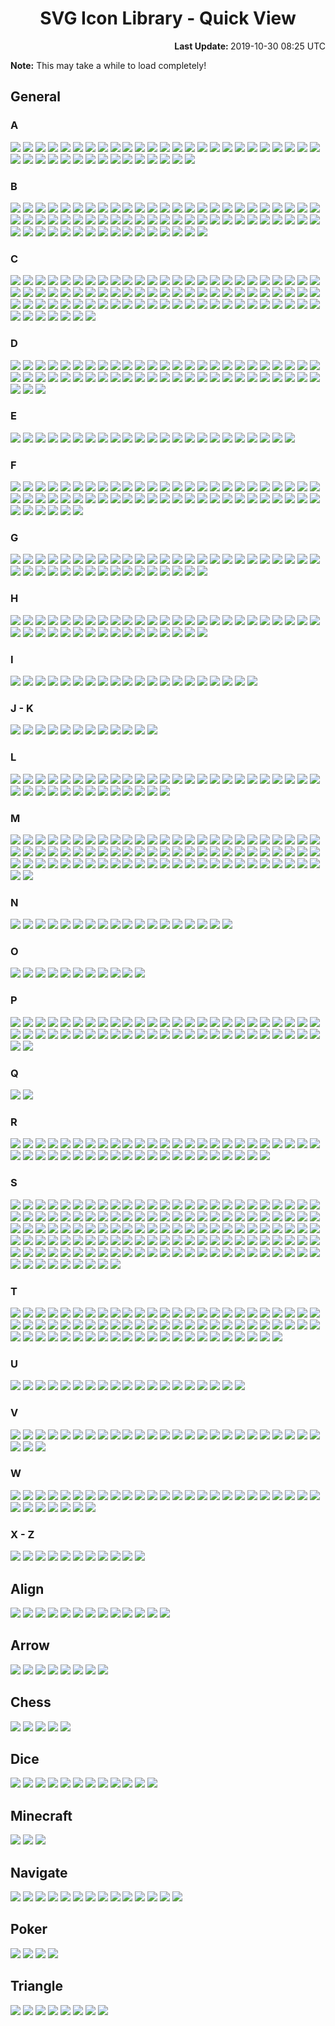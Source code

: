 # <div align="center">SVG Icon Library - Quick View</div>

<div align="right">
	<strong>Last Update: </strong>2019-10-30 08:25 UTC<br />
</div>

<strong>Note:</strong> This may take a while to load completely!

## General

### A

<img src="../Abacus.svg" /> <img src="../Accessibility.svg" /> <img src="../Account.svg" /> <img src="../Acorn.svg" /> <img src="../Add.svg" /> <img src="../AdobeAcrobat.svg" /> <img src="../AdobeInc.svg" /> <img src="../Airbnb.svg" /> <img src="../Airplane.svg" /> <img src="../AirPlay.svg" /> <img src="../AirportShuttleBus.svg" /> <img src="../Alarm.svg" /> <img src="../Alarm_Add.svg" /> <img src="../Alarm_Off.svg" /> <img src="../Alarm_On.svg" /> <img src="../Alien.svg" /> <img src="../Alien_Alt.svg" /> <img src="../AlienMonster.svg" /> <img src="../Amazon.svg" /> <img src="../Ambulance.svg" /> <img src="../AMD.svg" /> <img src="../Analytics.svg" /> <img src="../Anchor.svg" /> <img src="../Anger.svg" /> <img src="../AngularJS.svg" /> <img src="../Announcement.svg" /> <img src="../Apartment.svg" /> <img src="../Apple.svg" /> <img src="../AppleInc.svg" /> <img src="../Applications.svg" /> <img src="../Applications_Alt.svg" /> <img src="../Archive.svg" /> <img src="../Archway.svg" /> <img src="../Arduino.svg" /> <img src="../Assignment.svg" /> <img src="../Astronaut.svg" /> <img src="../AthleticShoe.svg" /> <img src="../Atom.svg" /> <img src="../Award.svg" /> <img src="../Axe.svg" />

### B

<img src="../Baby.svg" /> <img src="../Baby_Face.svg" /> <img src="../BabyCarriage.svg" /> <img src="../Backpack.svg" /> <img src="../Backspace.svg" /> <img src="../Bacon.svg" /> <img src="../Badge.svg" /> <img src="../BalanceScale.svg" /> <img src="../BalletShoes.svg" /> <img src="../Ballot.svg" /> <img src="../Banana.svg" /> <img src="../Bandcamp.svg" /> <img src="../Bank.svg" /> <img src="../BarberPole.svg" /> <img src="../Baseball.svg" /> <img src="../Basketball.svg" /> <img src="../Bat.svg" /> <img src="../Bat_Alt.svg" /> <img src="../BathTub.svg" /> <img src="../BeachUmbrella.svg" /> <img src="../Bed.svg" /> <img src="../Bed_Empty.svg" /> <img src="../Bee.svg" /> <img src="../Beer.svg" /> <img src="../Bicycle.svg" /> <img src="../Bike.svg" /> <img src="../Bing.svg" /> <img src="../Binoculars.svg" /> <img src="../Biohazard.svg" /> <img src="../Bitbucket.svg" /> <img src="../Blender.svg" /> <img src="../BlenderSoftware.svg" /> <img src="../Blind.svg" /> <img src="../Block.svg" /> <img src="../Block_Alt.svg" /> <img src="../Blogger.svg" /> <img src="../Blowfish.svg" /> <img src="../Bluetooth.svg" /> <img src="../Bold.svg" /> <img src="../Bomb.svg" /> <img src="../Bone.svg" /> <img src="../Book.svg" /> <img src="../Bookmark.svg" /> <img src="../Bookmark_Outline.svg" /> <img src="../Bookmarks.svg" /> <img src="../Boot.svg" /> <img src="../Bootstrap.svg" /> <img src="../BorderColour.svg" /> <img src="../BowlingBall.svg" /> <img src="../BoxingGlove.svg" /> <img src="../Brain.svg" /> <img src="../Bread.svg" /> <img src="../BroadcastTower.svg" /> <img src="../BrokenPage.svg" /> <img src="../Broom.svg" /> <img src="../Brusher.svg" /> <img src="../Buffer.svg" /> <img src="../Bug.svg" /> <img src="../Bullhorn.svg" /> <img src="../Burrito.svg" /> <img src="../Bus.svg" /> <img src="../Bus_Alt.svg" /> <img src="../BusinessBag.svg" /> <img src="../BusinessBag_Alt.svg" /> <img src="../BusinessBag_Outline.svg" /> <img src="../BusStop.svg" />

### C

<img src="../CableCar.svg" /> <img src="../Cache.svg" /> <img src="../Cake.svg" /> <img src="../Calculator.svg" /> <img src="../Calendar.svg" /> <img src="../Calendar_Today.svg" /> <img src="../Camera.svg" /> <img src="../Camera_Enhance.svg" /> <img src="../Campground.svg" /> <img src="../Candle.svg" /> <img src="../Candy.svg" /> <img src="../CandyCane.svg" /> <img src="../CandyCorn.svg" /> <img src="../Cannabis.svg" /> <img src="../Capsules.svg" /> <img src="../Car.svg" /> <img src="../Car_Alt.svg" /> <img src="../Carrot.svg" /> <img src="../CarWash.svg" /> <img src="../CashRegister.svg" /> <img src="../Cast.svg" /> <img src="../Cat.svg" /> <img src="../Category.svg" /> <img src="../Cauldron.svg" /> <img src="../CCTV.svg" /> <img src="../Chair.svg" /> <img src="../Chalkboard.svg" /> <img src="../Chart.svg" /> <img src="../Chat.svg" /> <img src="../Cheese.svg" /> <img src="../CheeseBurger.svg" /> <img src="../Chef_Hat.svg" /> <img src="../Chesses.svg" /> <img src="../Child.svg" /> <img src="../ChocolateBar.svg" /> <img src="../Chopsticks.svg" /> <img src="../Church.svg" /> <img src="../City.svg" /> <img src="../Clapperboard.svg" /> <img src="../Clipboard.svg" /> <img src="../Clipboard_List.svg" /> <img src="../Clipboard_Outline.svg" /> <img src="../Clock.svg" /> <img src="../Clock_Night.svg" /> <img src="../Clothes.svg" /> <img src="../Cloud.svg" /> <img src="../Cloud_Done.svg" /> <img src="../Cloud_Download.svg" /> <img src="../Cloud_Off.svg" /> <img src="../Cloud_Outline.svg" /> <img src="../Cloud_Upload.svg" /> <img src="../Cloudflare.svg" /> <img src="../CocktailGlass.svg" /> <img src="../Code.svg" /> <img src="../CodePen.svg" /> <img src="../CoffeeScript.svg" /> <img src="../Coin.svg" /> <img src="../Comment.svg" /> <img src="../Comment_Add.svg" /> <img src="../Compare.svg" /> <img src="../Compass.svg" /> <img src="../Construction.svg" /> <img src="../Contactless.svg" /> <img src="../Contacts.svg" /> <img src="../ConvenienceStore.svg" /> <img src="../Cookie.svg" /> <img src="../Copyright.svg" /> <img src="../Corn.svg" /> <img src="../Couch.svg" /> <img src="../Cow.svg" /> <img src="../CowgirlBoot.svg" /> <img src="../CreativeCommons.svg" /> <img src="../CreditCard.svg" /> <img src="../Cricket.svg" /> <img src="../Cross.svg" /> <img src="../Crow.svg" /> <img src="../Crown.svg" /> <img src="../CSS3.svg" /> <img src="../Cup.svg" /> <img src="../Cup_Hot.svg" /> <img src="../CurseForge.svg" /> <img src="../Cyclone.svg" />

### D

<img src="../Dashboard.svg" /> <img src="../DassaultSystemes.svg" /> <img src="../Database.svg" /> <img src="../DataUsage.svg" /> <img src="../Deaf.svg" /> <img src="../Delete.svg" /> <img src="../DeleteAll.svg" /> <img src="../Dell.svg" /> <img src="../Dell_Alt.svg" /> <img src="../Dell_Alt2.svg" /> <img src="../DepartureBoard.svg" /> <img src="../Description.svg" /> <img src="../Description_File.svg" /> <img src="../Description_Short.svg" /> <img src="../DesktopComputer.svg" /> <img src="../DesktopComputer_Mac.svg" /> <img src="../DesktopComputer_Windows.svg" /> <img src="../DeveloperBoard.svg" /> <img src="../DeviantArt.svg" /> <img src="../Devices.svg" /> <img src="../Dharmachakra.svg" /> <img src="../Dialpad.svg" /> <img src="../Dices.svg" /> <img src="../Digging.svg" /> <img src="../Direction.svg" /> <img src="../Discord.svg" /> <img src="../Discord_Alt.svg" /> <img src="../DNA.svg" /> <img src="../Docker.svg" /> <img src="../Doctor.svg" /> <img src="../Dog.svg" /> <img src="../DollarSign.svg" /> <img src="../Dolly.svg" /> <img src="../Dolphin.svg" /> <img src="../Donut.svg" /> <img src="../DonutChart_Large.svg" /> <img src="../DonutChart_Small.svg" /> <img src="../Door.svg" /> <img src="../DoubleTick.svg" /> <img src="../Doughnut.svg" /> <img src="../Dove.svg" /> <img src="../Download.svg" /> <img src="../DragIndicator.svg" /> <img src="../Dragon.svg" /> <img src="../Drink.svg" /> <img src="../Dropbox.svg" /> <img src="../Dropper.svg" /> <img src="../Drum.svg" /> <img src="../Drumstick.svg" /> <img src="../Duck.svg" /> <img src="../DuckDuckGo.svg" /> <img src="../Dumbbell.svg" /> <img src="../Dungeon.svg" />

### E

<img src="../Ear.svg" /> <img src="../Earth.svg" /> <img src="../Earth_Alt.svg" /> <img src="../eBay.svg" /> <img src="../EclipseIDE.svg" /> <img src="../Egg.svg" /> <img src="../Eject.svg" /> <img src="../ElectricGuitar.svg" /> <img src="../ElectronJS.svg" /> <img src="../Elephant.svg" /> <img src="../Encryption.svg" /> <img src="../Encryption_Disable.svg" /> <img src="../Encryption_Enhance.svg" /> <img src="../Envelope.svg" /> <img src="../EpicGames.svg" /> <img src="../Eraser.svg" /> <img src="../Error.svg" /> <img src="../Error_Outline.svg" /> <img src="../EVStation.svg" /> <img src="../ExclamationMark.svg" /> <img src="../Explore.svg" /> <img src="../Eye.svg" /> <img src="../Eyes.svg" />

### F

<img src="../Face.svg" /> <img src="../Facebook.svg" /> <img src="../Facebook_Alt.svg" /> <img src="../FacebookMessenger.svg" /> <img src="../Fan.svg" /> <img src="../FastFood.svg" /> <img src="../FastForward.svg" /> <img src="../FastRewind.svg" /> <img src="../FaxMachine.svg" /> <img src="../Feather.svg" /> <img src="../Feedback.svg" /> <img src="../Female.svg" /> <img src="../FighterJet.svg" /> <img src="../File.svg" /> <img src="../FillColour.svg" /> <img src="../Filter.svg" /> <img src="../FindInPage.svg" /> <img src="../Fingerprint.svg" /> <img src="../Fire.svg" /> <img src="../FireExtinguisher.svg" /> <img src="../Fireplace.svg" /> <img src="../Fireworks.svg" /> <img src="../FirstAid.svg" /> <img src="../Fish.svg" /> <img src="../FishingPole.svg" /> <img src="../FishingRod.svg" /> <img src="../Flag.svg" /> <img src="../Flag_Alt.svg" /> <img src="../Flag_Chequered.svg" /> <img src="../Flag_Outline.svg" /> <img src="../Flag_Pirate.svg" /> <img src="../Flag_Triangular.svg" /> <img src="../Flare.svg" /> <img src="../Flashlight.svg" /> <img src="../Flashlight_Alt.svg" /> <img src="../FlatShoe.svg" /> <img src="../FloppyDisk.svg" /> <img src="../Flower.svg" /> <img src="../Folder.svg" /> <img src="../Folder_New.svg" /> <img src="../Folder_Outline.svg" /> <img src="../Folder_Share.svg" /> <img src="../Folder_Special.svg" /> <img src="../Font.svg" /> <img src="../FontSize.svg" /> <img src="../Football.svg" /> <img src="../Fork.svg" /> <img src="../Forklift.svg" /> <img src="../FormatClear.svg" /> <img src="../Forum.svg" /> <img src="../Forward.svg" /> <img src="../FrenchFries.svg" /> <img src="../Fridge.svg" /> <img src="../Frog.svg" /> <img src="../Function.svg" /> <img src="../Funnel.svg" />

### G

<img src="../GameController.svg" /> <img src="../Gamepad.svg" /> <img src="../GasStation.svg" /> <img src="../Gavel.svg" /> <img src="../Gear.svg" /> <img src="../Gem.svg" /> <img src="../Gesture.svg" /> <img src="../Ghost.svg" /> <img src="../Ghost_Alt.svg" /> <img src="../Gift.svg" /> <img src="../GiftCard.svg" /> <img src="../Gifts.svg" /> <img src="../GingerbreadMan.svg" /> <img src="../Git.svg" /> <img src="../GitHub.svg" /> <img src="../GitLab.svg" /> <img src="../GlassCup.svg" /> <img src="../Glasses.svg" /> <img src="../Goblin.svg" /> <img src="../Golf.svg" /> <img src="../Golf_Outline.svg" /> <img src="../GolfCourse.svg" /> <img src="../Google.svg" /> <img src="../GoogleAllo.svg" /> <img src="../GoogleAndroidRobot.svg" /> <img src="../GoogleAndroidRobot_Old.svg" /> <img src="../GoogleChrome.svg" /> <img src="../GoogleDrive.svg" /> <img src="../GoogleDuo.svg" /> <img src="../GoogleHangouts.svg" /> <img src="../GoogleKeep.svg" /> <img src="../GooglePlay.svg" /> <img src="../GoogleTranslate.svg" /> <img src="../GoPrograming.svg" /> <img src="../Gopuram.svg" /> <img src="../GraduationHat.svg" /> <img src="../Grapes.svg" /> <img src="../Gravatar.svg" /> <img src="../Group.svg" /> <img src="../Group_Add.svg" /> <img src="../Guitar.svg" />

### H

<img src="../Hamburger.svg" /> <img src="../Hammer.svg" /> <img src="../Hand.svg" /> <img src="../Handball.svg" /> <img src="../Handshake.svg" /> <img src="../Hashtag.svg" /> <img src="../Headset.svg" /> <img src="../Headset_WithMic.svg" /> <img src="../Healing.svg" /> <img src="../Heart.svg" /> <img src="../Heart_Outline.svg" /> <img src="../HeeledBoot.svg" /> <img src="../HeeledSandal.svg" /> <img src="../Helicopter.svg" /> <img src="../Helmet.svg" /> <img src="../Help.svg" /> <img src="../Help_Outline.svg" /> <img src="../HighHeeledShoe.svg" /> <img src="../Highlighter.svg" /> <img src="../HighPriority.svg" /> <img src="../HighVoltage.svg" /> <img src="../Hiking.svg" /> <img src="../HikingBoot.svg" /> <img src="../Hippo.svg" /> <img src="../History.svg" /> <img src="../Hockey.svg" /> <img src="../Home.svg" /> <img src="../Honeybee.svg" /> <img src="../Horse.svg" /> <img src="../Hospital.svg" /> <img src="../Hospital_Alt.svg" /> <img src="../Hospital_Alt2.svg" /> <img src="../Hotdog.svg" /> <img src="../Hotel.svg" /> <img src="../HotTub.svg" /> <img src="../Hourglass.svg" /> <img src="../Hourglass_Outline.svg" /> <img src="../House.svg" /> <img src="../HTML5.svg" /> <img src="../HTTP.svg" /> <img src="../HTTPS.svg" />

### I

<img src="../Icecream.svg" /> <img src="../IDBadge.svg" /> <img src="../IDCard.svg" /> <img src="../Igloo.svg" /> <img src="../Image.svg" /> <img src="../Image_Outline.svg" /> <img src="../Inbox.svg" /> <img src="../Incandescent.svg" /> <img src="../Indent_Decrease.svg" /> <img src="../Indent_Increase.svg" /> <img src="../Industry.svg" /> <img src="../Information.svg" /> <img src="../Information_Outline.svg" /> <img src="../Inkscape.svg" /> <img src="../Instagram.svg" /> <img src="../Instagram_Alt.svg" /> <img src="../Intel.svg" /> <img src="../iPad.svg" /> <img src="../Iridescent.svg" /> <img src="../Italic.svg" />

### J - K

<img src="../JackOLantern.svg" /> <img src="../Java.svg" /> <img src="../JavaScript.svg" /> <img src="../Jekyll.svg" /> <img src="../jQuery.svg" /> <img src="../Jug.svg" /> <img src="../Key.svg" /> <img src="../Keyboard.svg" /> <img src="../Keyboard_Outline.svg" /> <img src="../KitchenKnife.svg" /> <img src="../KiwiBird.svg" /> <img src="../KneeHighBoot.svg" />

### L

<img src="../Label.svg" /> <img src="../LaboratoryFlask.svg" /> <img src="../LadyBeetle.svg" /> <img src="../Landmark.svg" /> <img src="../Language.svg" /> <img src="../Laptop.svg" /> <img src="../Laptop_Chromebook.svg" /> <img src="../Laptop_Mac.svg" /> <img src="../Laptop_Windows.svg" /> <img src="../LargeBrusher.svg" /> <img src="../Launch.svg" /> <img src="../Layers.svg" /> <img src="../Leaf.svg" /> <img src="../Lemon.svg" /> <img src="../LGTM.svg" /> <img src="../LGTM_Alt.svg" /> <img src="../Library.svg" /> <img src="../LifeRing.svg" /> <img src="../LightBulb.svg" /> <img src="../LightBulb_Alt.svg" /> <img src="../LightningBolt.svg" /> <img src="../LINE.svg" /> <img src="../LineSpacing.svg" /> <img src="../LineStyle.svg" /> <img src="../LineWeight.svg" /> <img src="../LinkedIn.svg" /> <img src="../LinkHref.svg" /> <img src="../Linux.svg" /> <img src="../ListBullet.svg" /> <img src="../ListNumber.svg" /> <img src="../ListSheet.svg" /> <img src="../Location.svg" /> <img src="../Lock.svg" /> <img src="../Lock_Unlock.svg" /> <img src="../Lollipop.svg" /> <img src="../LowPriority.svg" /> <img src="../Lua.svg" /> <img src="../Luggage.svg" />

### M

<img src="../Magic.svg" /> <img src="../Magnet.svg" /> <img src="../Magnifier.svg" /> <img src="../Magnifier_Alt.svg" /> <img src="../Mail.svg" /> <img src="../Male.svg" /> <img src="../Mandolin.svg" /> <img src="../ManShoe.svg" /> <img src="../Map.svg" /> <img src="../Map_Alt.svg" /> <img src="../Map_Alt_Outline.svg" /> <img src="../MapleLeaf.svg" /> <img src="../Markdown.svg" /> <img src="../MasterCard.svg" /> <img src="../Meat.svg" /> <img src="../Medal.svg" /> <img src="../MediaFire.svg" /> <img src="../Medkit.svg" /> <img src="../MEGA.svg" /> <img src="../Melon.svg" /> <img src="../MembershipCard.svg" /> <img src="../Memory.svg" /> <img src="../Menu.svg" /> <img src="../MenuBook.svg" /> <img src="../Merge.svg" /> <img src="../Meteor.svg" /> <img src="../Microchip.svg" /> <img src="../Microphone.svg" /> <img src="../Microphone_Off.svg" /> <img src="../Microphone_Outline.svg" /> <img src="../Microscope.svg" /> <img src="../Microsoft.svg" /> <img src="../MicrosoftAccess.svg" /> <img src="../MicrosoftEdge.svg" /> <img src="../MicrosoftExcel.svg" /> <img src="../MicrosoftInternetExplorer.svg" /> <img src="../MicrosoftOneDrive.svg" /> <img src="../MicrosoftOneNote.svg" /> <img src="../MicrosoftOutlook.svg" /> <img src="../MicrosoftPowerPoint.svg" /> <img src="../MicrosoftWindows.svg" /> <img src="../MicrosoftWord.svg" /> <img src="../Minus.svg" /> <img src="../Mitten.svg" /> <img src="../Mixer.svg" /> <img src="../MMS.svg" /> <img src="../Mojang.svg" /> <img src="../Money.svg" /> <img src="../Money_Outline.svg" /> <img src="../MongoDB.svg" /> <img src="../Monkey.svg" /> <img src="../Monument.svg" /> <img src="../Mood_Bad.svg" /> <img src="../Mood_Best.svg" /> <img src="../Mood_Good.svg" /> <img src="../Mood_Worst.svg" /> <img src="../Moon.svg" /> <img src="../Moon_Alt.svg" /> <img src="../Moon_Full.svg" /> <img src="../Moon_Less.svg" /> <img src="../More_Horizontal.svg" /> <img src="../More_Vertical.svg" /> <img src="../Mosque.svg" /> <img src="../Motorcycle.svg" /> <img src="../MotorHelmet.svg" /> <img src="../Mountain.svg" /> <img src="../MountainBike.svg" /> <img src="../Mouse.svg" /> <img src="../Movie.svg" /> <img src="../Moyai.svg" /> <img src="../MozillaFirefox.svg" /> <img src="../Museum.svg" /> <img src="../Mushroom.svg" /> <img src="../MusicAlbum.svg" /> <img src="../MusicalNote.svg" /> <img src="../MusicalNote_Alt.svg" /> <img src="../MySQL.svg" />

### N

<img src="../Narwhal.svg" /> <img src="../Netflix.svg" /> <img src="../NewRelease.svg" /> <img src="../Newspaper.svg" /> <img src="../NFC.svg" /> <img src="../Nintendo.svg" /> <img src="../NintendoSwitch.svg" /> <img src="../NodeJS.svg" /> <img src="../Notification.svg" /> <img src="../Notification_Active.svg" /> <img src="../Notification_Add.svg" /> <img src="../Notification_Off.svg" /> <img src="../Notification_Outline.svg" /> <img src="../Notification_Snooze.svg" /> <img src="../NPM.svg" /> <img src="../NPM_Alt.svg" /> <img src="../Nurse.svg" /> <img src="../Nvidia.svg" />

### O

<img src="../Oculus.svg" /> <img src="../Office.svg" /> <img src="../OfflineBolt.svg" /> <img src="../Ogre.svg" /> <img src="../OpenVPN.svg" /> <img src="../Opera.svg" /> <img src="../OpticalDisk.svg" /> <img src="../Oracle.svg" /> <img src="../Origin.svg" /> <img src="../OutdoorGrill.svg" /> <img src="../Owl.svg" />

### P

<img src="../Package.svg" /> <img src="../PaintRoller.svg" /> <img src="../Palette.svg" /> <img src="../Panorama.svg" /> <img src="../Paperclip.svg" /> <img src="../Paperclip_Alt.svg" /> <img src="../Paperclip_Alt2.svg" /> <img src="../ParachuteBox.svg" /> <img src="../Paragraph.svg" /> <img src="../Parking.svg" /> <img src="../Passport.svg" /> <img src="../Patreon.svg" /> <img src="../Pause.svg" /> <img src="../Paw.svg" /> <img src="../PayPal.svg" /> <img src="../Pen.svg" /> <img src="../PepperHot.svg" /> <img src="../Periscope.svg" /> <img src="../Person.svg" /> <img src="../Person_Add.svg" /> <img src="../Pharmacy.svg" /> <img src="../PhoneCall.svg" /> <img src="../PhoneCall_End.svg" /> <img src="../Photo.svg" /> <img src="../Photo_Add.svg" /> <img src="../PhotoAlbum.svg" /> <img src="../PHP.svg" /> <img src="../Pickaxe.svg" /> <img src="../Pie.svg" /> <img src="../PieChart.svg" /> <img src="../Pig.svg" /> <img src="../Pinterest.svg" /> <img src="../Pizza.svg" /> <img src="../Play.svg" /> <img src="../PlayStation.svg" /> <img src="../Plug.svg" /> <img src="../Plus.svg" /> <img src="../Poll.svg" /> <img src="../Polymer.svg" /> <img src="../Poo.svg" /> <img src="../Popcorn.svg" /> <img src="../PotionFlask.svg" /> <img src="../PowerOff.svg" /> <img src="../PowerOn.svg" /> <img src="../PowerShell.svg" /> <img src="../Pray.svg" /> <img src="../PregnantWoman.svg" /> <img src="../Printer.svg" /> <img src="../Printer_Disable.svg" /> <img src="../Pumpkin.svg" /> <img src="../Puzzle.svg" /> <img src="../Python.svg" />

### Q

<img src="../QuestionMark.svg" /> <img src="../Quote.svg" />

### R

<img src="../Rabbit.svg" /> <img src="../Radiation.svg" /> <img src="../Radiation_Alt.svg" /> <img src="../Radio.svg" /> <img src="../Railway.svg" /> <img src="../Rain.svg" /> <img src="../RaspberryPi.svg" /> <img src="../RaspberryPi_Outline.svg" /> <img src="../Receipt.svg" /> <img src="../Record.svg" /> <img src="../RecreationalVehicle.svg" /> <img src="../Reddit.svg" /> <img src="../Reddit_Alt.svg" /> <img src="../Redo.svg" /> <img src="../Refresh.svg" /> <img src="../Remove.svg" /> <img src="../Renew.svg" /> <img src="../Repeat.svg" /> <img src="../Replay.svg" /> <img src="../Reply.svg" /> <img src="../ReplyAll.svg" /> <img src="../Report.svg" /> <img src="../Report_Off.svg" /> <img src="../ResetColour.svg" /> <img src="../Restaurant.svg" /> <img src="../Restaurant_Alt.svg" /> <img src="../Restore.svg" /> <img src="../Ribbon.svg" /> <img src="../Road.svg" /> <img src="../Roblox.svg" /> <img src="../RobloxStudio.svg" /> <img src="../Robot.svg" /> <img src="../Robot_Alt.svg" /> <img src="../Rocket.svg" /> <img src="../Rotate-Clockwise.svg" /> <img src="../Rotate-CounterClockwise.svg" /> <img src="../Route.svg" /> <img src="../Router.svg" /> <img src="../Rowing.svg" /> <img src="../RSS.svg" /> <img src="../RubbishBin.svg" /> <img src="../RubyPrograming.svg" /> <img src="../Rugby.svg" /> <img src="../Ruler.svg" /> <img src="../Run.svg" /> <img src="../RunningShoe.svg" />

### S

<img src="../Safari.svg" /> <img src="../Safari_Alt.svg" /> <img src="../Salad.svg" /> <img src="../Sandwich.svg" /> <img src="../Sass.svg" /> <img src="../Sass_Alt.svg" /> <img src="../Satellite.svg" /> <img src="../SatelliteDish.svg" /> <img src="../Sausage.svg" /> <img src="../Scanner.svg" /> <img src="../School.svg" /> <img src="../Scissors.svg" /> <img src="../Screwdriver.svg" /> <img src="../SDCard.svg" /> <img src="../Seat.svg" /> <img src="../Security.svg" /> <img src="../Seedling.svg" /> <img src="../SelectAll.svg" /> <img src="../Send.svg" /> <img src="../Server.svg" /> <img src="../Share.svg" /> <img src="../Shark.svg" /> <img src="../ShavedIce.svg" /> <img src="../Shazam.svg" /> <img src="../Shears.svg" /> <img src="../Sheep.svg" /> <img src="../Shell.svg" /> <img src="../ShellInc.svg" /> <img src="../Shield.svg" /> <img src="../Ship.svg" /> <img src="../ShoppingBag.svg" /> <img src="../ShoppingBasket.svg" /> <img src="../ShoppingCart.svg" /> <img src="../ShoppingCart_Add.svg" /> <img src="../ShoppingCart_Remove.svg" /> <img src="../Shovel.svg" /> <img src="../Shower.svg" /> <img src="../Shredder.svg" /> <img src="../Shuffle.svg" /> <img src="../SignUp.svg" /> <img src="../SIMCard.svg" /> <img src="../SIMCard_Off.svg" /> <img src="../SinaWeibo.svg" /> <img src="../Sitemap.svg" /> <img src="../Skating.svg" /> <img src="../Skiing.svg" /> <img src="../SkiingNordic.svg" /> <img src="../Skillet.svg" /> <img src="../Skull.svg" /> <img src="../Skull_Alt.svg" /> <img src="../Skype.svg" /> <img src="../Slack.svg" /> <img src="../Sleigh.svg" /> <img src="../Smartphone.svg" /> <img src="../SMS.svg" /> <img src="../SMS_Fail.svg" /> <img src="../Snail.svg" /> <img src="../Snake.svg" /> <img src="../Snapchat.svg" /> <img src="../Snowboarding.svg" /> <img src="../Snowflake.svg" /> <img src="../Snowman.svg" /> <img src="../Snowplow.svg" /> <img src="../SnowyGlobe.svg" /> <img src="../Soccer.svg" /> <img src="../Socks.svg" /> <img src="../Sofa.svg" /> <img src="../SoftIcecream.svg" /> <img src="../Sort.svg" /> <img src="../Sort_ByAlpha.svg" /> <img src="../SoundCloud.svg" /> <img src="../Soup.svg" /> <img src="../Spa.svg" /> <img src="../Spacebar.svg" /> <img src="../SpaceShuttle.svg" /> <img src="../Speaker.svg" /> <img src="../Speaker_Group.svg" /> <img src="../Speedometer.svg" /> <img src="../Speedometer_Alt.svg" /> <img src="../SpellCheck.svg" /> <img src="../Spider.svg" /> <img src="../Spider_Alt.svg" /> <img src="../SpiderWeb.svg" /> <img src="../Split.svg" /> <img src="../Spoon.svg" /> <img src="../Spotify.svg" /> <img src="../SprayCan.svg" /> <img src="../SquareFoot.svg" /> <img src="../Squirrel.svg" /> <img src="../StackExchange.svg" /> <img src="../StackOverflow.svg" /> <img src="../Stamp.svg" /> <img src="../Star.svg" /> <img src="../Star_Half.svg" /> <img src="../Star_Outline.svg" /> <img src="../Status.svg" /> <img src="../Steak.svg" /> <img src="../SteamGameService.svg" /> <img src="../SteamGameService_Alt.svg" /> <img src="../SteeringWheel.svg" /> <img src="../Stethoscope.svg" /> <img src="../StickyNote.svg" /> <img src="../Stop.svg" /> <img src="../StopSign.svg" /> <img src="../Storage.svg" /> <img src="../Store.svg" /> <img src="../Straighten.svg" /> <img src="../Strikethrough.svg" /> <img src="../Strikethrough_Alt.svg" /> <img src="../Stroopwafel.svg" /> <img src="../Style.svg" /> <img src="../Subject.svg" /> <img src="../Subtitle.svg" /> <img src="../Subway.svg" /> <img src="../Suitcase.svg" /> <img src="../Sun.svg" /> <img src="../Sun_Alt.svg" /> <img src="../Sun_Half.svg" /> <img src="../Sun_Outline.svg" /> <img src="../Sunglasses.svg" /> <img src="../Sunny.svg" /> <img src="../Sushi.svg" /> <img src="../Swap_Horizontal.svg" /> <img src="../Swap_Vertical.svg" /> <img src="../Swift.svg" /> <img src="../SwimmingPool.svg" /> <img src="../SwimmingPool_Alt.svg" /> <img src="../Sword.svg" /> <img src="../Swords.svg" /> <img src="../Synagogue.svg" /> <img src="../Sync.svg" /> <img src="../Sync_Disable.svg" /> <img src="../Sync_Problem.svg" /> <img src="../Syringe.svg" />

### T

<img src="../TableChart.svg" /> <img src="../Tablet.svg" /> <img src="../Tablet_Android.svg" /> <img src="../Tablet_Mac.svg" /> <img src="../TableTennis.svg" /> <img src="../Tachometer.svg" /> <img src="../Tachometer_Alt.svg" /> <img src="../Taco.svg" /> <img src="../Tag.svg" /> <img src="../Tangerine.svg" /> <img src="../Tape.svg" /> <img src="../Target.svg" /> <img src="../Taxi.svg" /> <img src="../TeaCup.svg" /> <img src="../TeamViewer.svg" /> <img src="../TeddyBear.svg" /> <img src="../Telegram.svg" /> <img src="../Telegram_Alt.svg" /> <img src="../Television.svg" /> <img src="../TelevisionBroadcastsLimited_HongKong.svg" /> <img src="../Tennis.svg" /> <img src="../Terminal.svg" /> <img src="../Terrain.svg" /> <img src="../Tesla.svg" /> <img src="../TestTube.svg" /> <img src="../TextColour.svg" /> <img src="../TextDirection_LR.svg" /> <img src="../TextDirection_RL.svg" /> <img src="../Thermometer.svg" /> <img src="../Thumb_Down.svg" /> <img src="../Thumb_Score.svg" /> <img src="../Thumb_Up.svg" /> <img src="../Thumbtack.svg" /> <img src="../ThunderRain.svg" /> <img src="../Tick.svg" /> <img src="../TikTok.svg" /> <img src="../Timelapse.svg" /> <img src="../Timeline.svg" /> <img src="../Timer.svg" /> <img src="../Timer_Off.svg" /> <img src="../Title.svg" /> <img src="../Toilet.svg" /> <img src="../Toilet_Alt.svg" /> <img src="../ToiletPaper.svg" /> <img src="../Toolbox.svg" /> <img src="../Tools.svg" /> <img src="../Tooth.svg" /> <img src="../Tooth_Alt.svg" /> <img src="../Tor.svg" /> <img src="../ToriiGate.svg" /> <img src="../Tractor.svg" /> <img src="../TrafficCone.svg" /> <img src="../TrafficLight.svg" /> <img src="../Train.svg" /> <img src="../Tram.svg" /> <img src="../Transports.svg" /> <img src="../TravisCI.svg" /> <img src="../Tree.svg" /> <img src="../Trello.svg" /> <img src="../Trending_Down.svg" /> <img src="../Trending_Flat.svg" /> <img src="../Trending_Up.svg" /> <img src="../Trophy.svg" /> <img src="../TropicalFish.svg" /> <img src="../Truck.svg" /> <img src="../Tshirt.svg" /> <img src="../Tumblr.svg" /> <img src="../Turkey.svg" /> <img src="../Turtle.svg" /> <img src="../Twitch.svg" /> <img src="../Twitter.svg" /> <img src="../TypeScript.svg" />

### U

<img src="../Uber.svg" /> <img src="../Ubisoft.svg" /> <img src="../Ubuntu.svg" /> <img src="../Ubuntu_Alt.svg" /> <img src="../Umbrella.svg" /> <img src="../Unarchive.svg" /> <img src="../Underline.svg" /> <img src="../Undo.svg" /> <img src="../Unicorn.svg" /> <img src="../UnidentifiedFlyingObject.svg" /> <img src="../Unity.svg" /> <img src="../University.svg" /> <img src="../UnrealEngine.svg" /> <img src="../UnrealEngine_Alt.svg" /> <img src="../UnrealEngine_Alt2.svg" /> <img src="../Update.svg" /> <img src="../Upload.svg" /> <img src="../USB.svg" /> <img src="../USBDriver.svg" />

### V

<img src="../VehicleFansCommunity.svg" /> <img src="../Verified.svg" /> <img src="../Viber.svg" /> <img src="../Viber_Alt.svg" /> <img src="../Vibration.svg" /> <img src="../VideoCamera.svg" /> <img src="../VideoCamera_Off.svg" /> <img src="../Vignette.svg" /> <img src="../Vihara.svg" /> <img src="../Vimeo.svg" /> <img src="../Vine.svg" /> <img src="../Visa.svg" /> <img src="../Visibility.svg" /> <img src="../Visibility_Off.svg" /> <img src="../VisualStudioCode.svg" /> <img src="../VK.svg" /> <img src="../VK_Alt.svg" /> <img src="../VLCMediaPlayer.svg" /> <img src="../Voicemail.svg" /> <img src="../Volleyball.svg" /> <img src="../Volume_Maximum.svg" /> <img src="../Volume_Minimum.svg" /> <img src="../Volume_Mute.svg" /> <img src="../Volume_Off.svg" /> <img src="../Vote.svg" /> <img src="../Vote_Alt.svg" /> <img src="../VRCardboard.svg" /> <img src="../VueJS.svg" />

### W

<img src="../Walk.svg" /> <img src="../Wallet.svg" /> <img src="../Warehouse.svg" /> <img src="../Warning.svg" /> <img src="../WashingMachine.svg" /> <img src="../Watch.svg" /> <img src="../Watermelon.svg" /> <img src="../Webpack.svg" /> <img src="../Whale.svg" /> <img src="../WhatsApp.svg" /> <img src="../WhatsApp_Alt.svg" /> <img src="../WhatsHot.svg" /> <img src="../Wheat.svg" /> <img src="../Wheel.svg" /> <img src="../Wheel_Alt.svg" /> <img src="../Wheelchair.svg" /> <img src="../Whistle.svg" /> <img src="../Widget.svg" /> <img src="../WiFi.svg" /> <img src="../WiFi_Off.svg" /> <img src="../Wii.svg" /> <img src="../Wikipedia.svg" /> <img src="../Wind.svg" /> <img src="../WineBottle.svg" /> <img src="../WineGlass.svg" /> <img src="../WizardHat.svg" /> <img src="../WomanBoot.svg" /> <img src="../WomanSandal.svg" /> <img src="../WordPress.svg" /> <img src="../WordPress_Alt.svg" /> <img src="../WrapText.svg" /> <img src="../Wrench.svg" />

### X - Z

<img src="../Xbox.svg" /> <img src="../Yarn.svg" /> <img src="../Yarn_Alt.svg" /> <img src="../Yelp.svg" /> <img src="../YinYang.svg" /> <img src="../YouTube.svg" /> <img src="../YouTubeGaming.svg" /> <img src="../Zombie.svg" /> <img src="../ZoomIn.svg" /> <img src="../ZoomOut.svg" /> <img src="../Zzz.svg" />

## Align

<img src="../Align/Bottom.svg" /> <img src="../Align/Bottom_Object.svg" /> <img src="../Align/Center.svg" /> <img src="../Align/Center_Object.svg" /> <img src="../Align/Justify.svg" /> <img src="../Align/Left.svg" /> <img src="../Align/Left_Object.svg" /> <img src="../Align/Middle.svg" /> <img src="../Align/Middle_Object.svg" /> <img src="../Align/Right.svg" /> <img src="../Align/Right_Object.svg" /> <img src="../Align/Top.svg" /> <img src="../Align/Top_Object.svg" />

## Arrow

<img src="../Arrow/Down.svg" /> <img src="../Arrow/Down_Tail.svg" /> <img src="../Arrow/Left.svg" /> <img src="../Arrow/Left_Tail.svg" /> <img src="../Arrow/Right.svg" /> <img src="../Arrow/Right_Tail.svg" /> <img src="../Arrow/Up.svg" /> <img src="../Arrow/Up_Tail.svg" />

## Chess

<img src="../Chess/Bishop.svg" /> <img src="../Chess/Knight.svg" /> <img src="../Chess/Pawn.svg" /> <img src="../Chess/Queen.svg" /> <img src="../Chess/Rook.svg" />

## Dice

<img src="../Dice/Five.svg" /> <img src="../Dice/Five_Outline.svg" /> <img src="../Dice/Four.svg" /> <img src="../Dice/Four_Outline.svg" /> <img src="../Dice/One.svg" /> <img src="../Dice/One_Outline.svg" /> <img src="../Dice/Six.svg" /> <img src="../Dice/Six_Outline.svg" /> <img src="../Dice/Three.svg" /> <img src="../Dice/Three_Outline.svg" /> <img src="../Dice/Two.svg" /> <img src="../Dice/Two_Outline.svg" />

## Minecraft

<img src="../Minecraft/Anvil.svg"/> <img src="../Minecraft/Creeper_Face.svg"/> <img src="../Minecraft/Creeper_Face_Outline.svg"/>

## Navigate

<img src="../Navigate/Close.svg" /> <img src="../Navigate/First.svg" /> <img src="../Navigate/First_Alt.svg" /> <img src="../Navigate/Fullscreen.svg" /> <img src="../Navigate/Fullscreen_Exit.svg" /> <img src="../Navigate/Last.svg" /> <img src="../Navigate/Last_Alt.svg" /> <img src="../Navigate/Maximize.svg" /> <img src="../Navigate/Minimize.svg" /> <img src="../Navigate/Next.svg" /> <img src="../Navigate/Next_Alt.svg" /> <img src="../Navigate/Normalize.svg" /> <img src="../Navigate/Previous.svg" /> <img src="../Navigate/Previous_Alt.svg" />

## Poker

<img src="../Poker/Club.svg" /> <img src="../Poker/Diamond.svg" /> <img src="../Poker/Heart.svg" /> <img src="../Poker/Spade.svg" />

## Triangle

<img src="../Triangle/Down_60.svg" /> <img src="../Triangle/Down_90.svg" /> <img src="../Triangle/Left_60.svg" /> <img src="../Triangle/Left_90.svg" /> <img src="../Triangle/Right_60.svg" /> <img src="../Triangle/Right_90.svg" /> <img src="../Triangle/Up_60.svg" /> <img src="../Triangle/Up_90.svg" />
